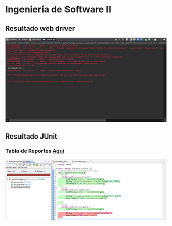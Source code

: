 # Ingeniería de Software II
## Resultado web driver
![Screenshot](webdriver.png)
## Resultado JUnit
### Tabla de Reportes [Aqui](https://docs.google.com/spreadsheets/d/1kbBmYiUXqMQ1Eg2dudlTPZvljsmC9koF0v-TDNSgE78/edit?usp=sharing)
![Screenshot](junit_report.png)
